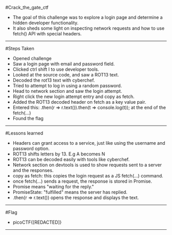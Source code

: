 #Crack_the_gate_ctf
- The goal of this challenge was to explore a login page and determine a hidden developer functionality.
- It also sheds some light on inspecting network requests and how to use fetch() API with special headers.
---




#Steps Taken
- Opened challenge
- Saw a login page with email and password field.
- Clicked ctrl shift I to use developer tools.
- Looked at the source code, and saw a ROT13 text.
- Decoded the rot13 text with cyberchef.
- Tried to attempt to log in using a random password.
- Head to network section and saw the login attempt.
- Right click the new login attempt entry and copy as fetch.
- Added the ROT13 decoded header on fetch as a key value pair.
- Entered this: .then(r => r.text()).then(t => console.log(t)); at the end of the fetch(...)
- Found the flag
---





#Lessons learned
- Headers can grant access to a service, just like using the username and password option.
- ROT13 shifts letters by 13. E.g A becomes N
- ROT13 can be decoded easily with tools like cyberchef.
- Network section on devtools is used to show requests sent to a server and the responses.
- copy as fetch: this copies the login request as a JS fetch(...) command.
- once fetch(...) sends a request, the response is stored in Promise.
- Promise means "waiting for the reply."
- PromiseState: "fulfilled" means the server has replied.
- .then(r => r.text()) opens the response and displays the text.
---




#Flag
- picoCTF{[REDACTED]}




---
